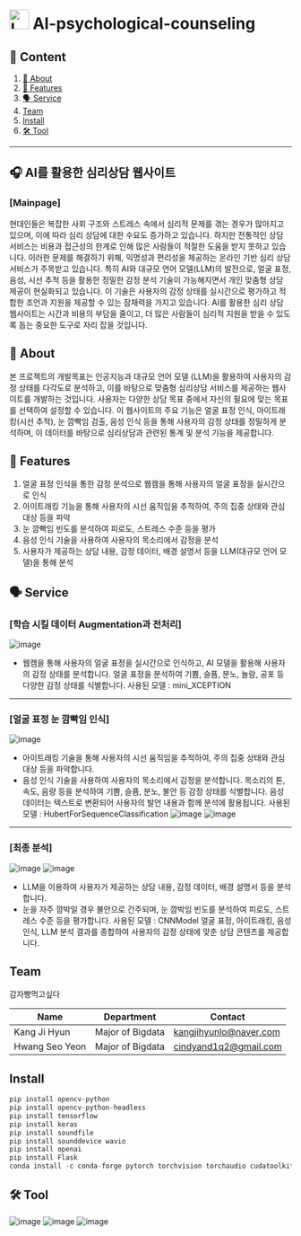 <h1>
  <img src="https://github.com/user-attachments/assets/df00160b-8a4f-4bae-9bbd-ce39565723f8" alt="Logo" width="35">
  AI-psychological-counseling
</h1>

## 📑 Content

1. [📖 About](#-about)
2. [🔎 Features](#-features)
3. [🗣 Service](#-Service)
4. [Team](#team)
5. [Install](#install)
6. [🛠 Tool](#tool)
---
   
## 🎧 AI를 활용한 심리상담 웹사이트 

### [Mainpage]

현대인들은 복잡한 사회 구조와 스트레스 속에서 심리적 문제를 겪는 경우가 많아지고 있으며, 이에 따라 심리 상담에 대한 수요도 증가하고 있습니다. 하지만 전통적인 상담 서비스는 비용과 접근성의 한계로 인해 많은 사람들이 적절한 도움을 받지 못하고 있습니다. 이러한 문제를 해결하기 위해, 익명성과 편리성을 제공하는 온라인 기반 심리 상담 서비스가 주목받고 있습니다.
특히 AI와 대규모 언어 모델(LLM)의 발전으로, 얼굴 표정, 음성, 시선 추적 등을 활용한 정밀한 감정 분석 기술이 가능해지면서 개인 맞춤형 상담 제공이 현실화되고 있습니다. 이 기술은 사용자의 감정 상태를 실시간으로 평가하고 적합한 조언과 지원을 제공할 수 있는 잠재력을 가지고 있습니다.
AI를 활용한 심리 상담 웹사이트는 시간과 비용의 부담을 줄이고, 더 많은 사람들이 심리적 지원을 받을 수 있도록 돕는 중요한 도구로 자리 잡을 것입니다.

## 📖 About
본 프로젝트의 개발목표는 인공지능과 대규모 언어 모델 (LLM)을 활용하여 사용자의 감정 상태를 다각도로 분석하고, 이를 바탕으로 맞춤형 심리상담 서비스를 제공하는 웹사이트를 개발하는 것입니다. 사용자는 다양한 상담 목표 중에서 자신의 필요에 맞는 목표를 선택하여 설정할 수 있습니다. 이 웹사이트의 주요 기능은 얼굴 표정 인식, 아이트래킹(시선 추적), 눈 깜빡임 검출, 음성 인식 등을 통해 사용자의 감정 상태를 정밀하게 분석하며, 이 데이터를 바탕으로 심리상담과 관련된 통계 및 분석 기능을 제공합니다.

## 🔎 Features
1. 얼굴 표정 인식을 통한 감정 분석으로 웹캠을 통해 사용자의 얼굴 표정을 실시간으로 인식
2. 아이트래킹 기능을 통해 사용자의 시선 움직임을 추적하여, 주의 집중 상태와 관심 대상 등을 파악
3. 눈 깜빡임 빈도를 분석하여 피로도, 스트레스 수준 등을 평가
4. 음성 인식 기술을 사용하여 사용자의 목소리에서 감정을 분석
5. 사용자가 제공하는 상담 내용, 감정 데이터, 배경 설명서 등을 LLM(대규모 언어 모델)을 통해 분석

## 🗣 Service
### [학습 시킬 데이터 Augmentation과 전처리]
![image](https://github.com/user-attachments/assets/66943c09-80e1-41e7-8060-aa11eee99fde)
- 웹캠을 통해 사용자의 얼굴 표정을 실시간으로 인식하고, AI 모델을 활용해 사용자의 감정 상태를 분석합니다. 얼굴 표정을 분석하여 기쁨, 슬픔, 분노, 놀람, 공포 등 다양한 감정 상태를 식별합니다. 
사용된 모델 : mini_XCEPTION

 ----------------------------------------------------------------------------
  
### [얼굴 표정 눈 깜빡임 인식]
![image](https://github.com/user-attachments/assets/447b2e80-3c60-41b1-a835-c695b6e8a5a9)
- 아이트래킹 기술을 통해 사용자의 시선 움직임을 추적하여, 주의 집중 상태와 관심 대상 등을 파악합니다.
- 음성 인식 기술을 사용하여 사용자의 목소리에서 감정을 분석합니다. 목소리의 톤, 속도, 음량 등을 분석하여 기쁨, 슬픔, 분노, 불안 등 감정 상태를 식별합니다. 음성 데이터는 텍스트로 변환되어 사용자의 발언 내용과 함께 분석에 활용됩니다. 
사용된 모델 : HubertForSequenceClassification
![image](https://github.com/user-attachments/assets/b8bb150a-6f71-4b95-b379-e9c759454719)
![image](https://github.com/user-attachments/assets/21a9a0d6-017f-4146-b316-27684022f4de)

------------------------------------------------------------------------
### [최종 분석]
![image](https://github.com/user-attachments/assets/16d7c21b-87b6-4c4d-806d-f7d9d83e485d)
![image](https://github.com/user-attachments/assets/9fa2f45a-f91b-4721-babf-85617bd34814)
- LLM을 이용하여 사용자가 제공하는 상담 내용, 감정 데이터, 배경 설명서 등을 분석합니다. 
- 눈을 자주 깜박일 경우 불안으로 간주되며, 눈 깜박임 빈도를 분석하여 피로도, 스트레스 수준 등을 평가합니다. 
사용된 모델 : CNNModel
얼굴 표정, 아이트래킹, 음성 인식, LLM 분석 결과를 종합하여 사용자의 감정 상태에 맞춘 상담 콘텐츠를 제공합니다. 

## Team
감자빵먹고싶다

|Name|Department|Contact|
|---|---|---|
| Kang Ji Hyun | Major of Bigdata | kangjihyunlo@naver.com|
| Hwang Seo Yeon | Major of Bigdata |cindyand1q2@gmail.com|

## Install

```python
pip install opencv-python
pip install opencv-python-headless
pip install tensorflow
pip install keras
pip install soundfile
pip install sounddevice wavio
pip install openai
pip install Flask
conda install -c conda-forge pytorch torchvision torchaudio cudatoolkit=11.8  
```

## 🛠 Tool
![image](https://github.com/user-attachments/assets/1a1dae06-c978-4d20-ad2e-934635a9189e)
![image](https://github.com/user-attachments/assets/bec72076-427c-47ed-bb08-6d184ea36846)
![image](https://github.com/user-attachments/assets/f04dc29a-c335-41a2-b12b-bef9a8c802e8)





